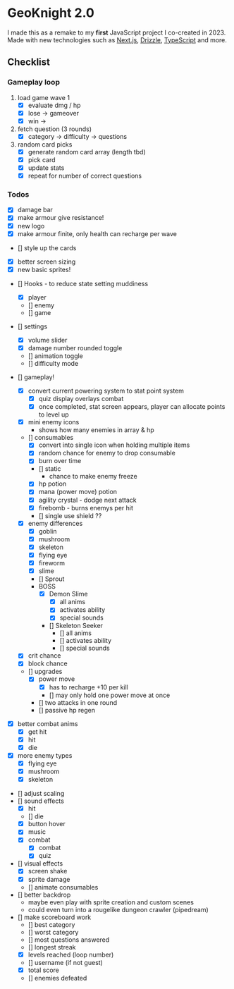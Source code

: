 # GeoKnight 2.0

I made this as a remake to my **first** JavaScript project I co-created in 2023. Made with new technologies such as [Next.js](https://nextjs.org/), [Drizzle](https://orm.drizzle.team/), [TypeScript](https://www.typescriptlang.org/) and more.

## Checklist

### Gameplay loop
1. load game wave 1
    - [x] evaluate dmg / hp
    - [x] lose -> gameover
    - [x] win ->
2. fetch question (3 rounds)
    - [x] category -> difficulty -> questions 
3. random card picks
    - [x] generate random card array (length tbd)
    - [x] pick card
    - [x] update stats
    - [x] repeat for number of correct questions

### Todos
- [x] damage bar
- [x] make armour give resistance!
- [x] new logo
- [x] make armour finite, only health can recharge per wave
- [] style up the cards
- [x] better screen sizing
- [x] new basic sprites!
- [] Hooks - to reduce state setting muddiness
    - [x] player
    - [] enemy
    - [] game

- [] settings
    - [x] volume slider
    - [x] damage number rounded toggle
    - [] animation toggle
    - [] difficulty mode
- [] gameplay!
    - [x] convert current powering system to stat point system
        - [x] quiz display overlays combat
        - [x] once completed, stat screen appears, player can allocate points to level up
    - [x] mini enemy icons
        - shows how many enemies in array & hp
    - [] consumables
        - [x] convert into single icon when holding multiple items
        - [x] random chance for enemy to drop consumable
        - [x] burn over time
        - [] static
            - chance to make enemy freeze
        - [x] hp potion
        - [x] mana (power move) potion
        - [x] agility crystal - dodge next attack
        - [x] firebomb - burns enemys per hit
        - [] single use shield ?? 
    - [x] enemy differences
        - [x] goblin
        - [x] mushroom
        - [x] skeleton
        - [x] flying eye
        - [x] fireworm
        - [x] slime
        - [] Sprout
        - BOSS
            - [x] Demon Slime
                - [x] all anims
                - [x] activates ability
                - [x] special sounds
            - [] Skeleton Seeker
                - [] all anims
                - [] activates ability
                - [] special sounds
    - [x] crit chance
    - [x] block chance
    - [] upgrades
        - [x] power move
            - [x] has to recharge +10 per kill
            - [] may only hold one power move at once
        - [] two attacks in one round
        - [] passive hp regen
- [x] better combat anims
    - [x] get hit
    - [x] hit
    - [x] die
- [x] more enemy types
    - [x] flying eye
    - [x] mushroom
    - [x] skeleton
- [] adjust scaling
- [] sound effects
    - [x] hit
    - [] die
    - [x] button hover
    - [x] music
    - [x] combat
        - [x] combat
        - [x] quiz
- [] visual effects
    - [x] screen shake
    - [x] sprite damage
    - [] animate consumables
- [] better backdrop
    - maybe even play with sprite creation and custom scenes
    - could even turn into a rougelike dungeon crawler (pipedream)
- [] make scoreboard work
    - [] best category
    - [] worst category
    - [] most questions answered
    - [] longest streak
    - [x] levels reached (loop number)
    - [] username (if not guest)
    - [x] total score
    - [] enemies defeated